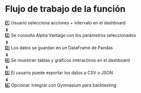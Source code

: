 # Flujo de trabajo de la función
1️⃣ Usuario selecciona acciones + intervalo en el dashboard  
   ⬇  
2️⃣ Se consulta Alpha Vantage con los parámetros seleccionados  
   ⬇  
3️⃣ Los datos se guardan en un DataFrame de Pandas  
   ⬇  
4️⃣ Se muestran tablas y gráficos interactivos en el dashboard  
   ⬇  
5️⃣ El usuario puede exportar los datos a CSV o JSON  
   ⬇  
6️⃣ Opcional: Integrar con Gymnasium para backtesting  

